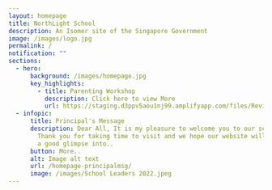```yaml
---
layout: homepage
title: NorthLight School
description: An Isomer site of the Singapore Government
image: /images/logo.jpg
permalink: /
notification: ""
sections:
  - hero:
      background: /images/homepage.jpg
      key_highlights:
        - title: Parenting Workshop
          description: Click here to view More
          url: https://staging.d3ppv5aou1nj99.amplifyapp.com/files/Revised%20-%20Triple%20P%20L2%20Sec%202023%20Run%202%20Flyer.pdf
  - infopic:
      title: Principal's Message
      description: Dear All, It is my pleasure to welcome you to our school websites.
        Thank you for taking time to visit and we hope our website will provide
        a good glimpse into..
      button: More..
      alt: Image alt text
      url: /homepage-principalmsg/
      image: /images/School Leaders 2022.jpeg
---
```


